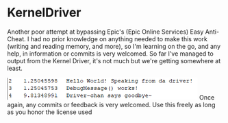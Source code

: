 # KernelDriver
Another poor attempt at bypassing Epic's (Epic Online Services) Easy Anti-Cheat.
I had no prior knowledge on anything needed to make this work (writing and reading memory, and more), so I'm learning on the go, and any help, in information or commits is very welcomed.
So far I've managed to output from the Kernel Driver, it's not much but we're getting somewhere at least.

![Banner](./driveroutput.png)
Once again, any commits or feedback is very welcomed.
Use this freely as long as you honor the license used
